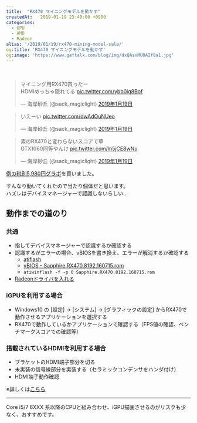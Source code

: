 ```yaml
---
title:  "RX470 マイニングモデルを動かす"
createdAt:   2019-01-19 23:40:00 +0900
categories: 
  - GPU
  - AMD
  - Radeon
alias: '/2019/01/19/rx470-mining-model-sale/'
og:title: 'RX470 マイニングモデルを動かす'
og:image: 'https://www.gaftalk.com/blog/img/dxQAsxMU0AIf8a1.jpg'
---
```


<br>

<blockquote class="twitter-tweet" data-lang="ja"><p lang="ja" dir="ltr">マイニング用RX470買ったー<br>HDMIめっちゃ隠れてる <a href="https://t.co/ybb0iq8Bof">pic.twitter.com/ybb0iq8Bof</a></p>&mdash; 海岸砂丘 (@sack_magiclight) <a href="https://twitter.com/sack_magiclight/status/1086494184993783808?ref_src=twsrc%5Etfw">2019年1月19日</a></blockquote>

<blockquote class="twitter-tweet" data-lang="ja"><p lang="ja" dir="ltr">いえーい <a href="https://t.co/dwAdOuNUeo">pic.twitter.com/dwAdOuNUeo</a></p>&mdash; 海岸砂丘 (@sack_magiclight) <a href="https://twitter.com/sack_magiclight/status/1086582714461896705?ref_src=twsrc%5Etfw">2019年1月19日</a></blockquote>

<blockquote class="twitter-tweet" data-lang="ja"><p lang="ja" dir="ltr">素のRX470と変わらないスコアで草<br>GTX1060同等やんけ <a href="https://t.co/ln5jCE8wNu">pic.twitter.com/ln5jCE8wNu</a></p>&mdash; 海岸砂丘 (@sack_magiclight) <a href="https://twitter.com/sack_magiclight/status/1086595662437769216?ref_src=twsrc%5Etfw">2019年1月19日</a></blockquote>

[例の税別5,980円グラボ](https://www.pc-koubou.jp/products/detail.php?product_id=664731)を買いました。

すんなり動いてくれたので当たり個体だと思います。  
ハズレはデバイスマネージャーで認識しないらしい…

## 動作までの道のり

### 共通
* 指してデバイスマネージャーで認識するか確認する
* 認識するがエラーの場合、vBIOSを書き換え、エラーが解消するか確認する
  * [atiflash](https://www.techpowerup.com/download/ati-atiflash/)
  * [vBIOS - Sapphire.RX470.8192.160715.rom](https://www.techpowerup.com/vgabios/187669/sapphire-rx470-8192-160715)
  * `atiwinflash -f -p 0 Sapphire.RX470.8192.160715.rom`
* [Radeonドライバを入れる](https://www.amd.com/ja/support/graphics/radeon-400-series/radeon-rx-400-series/radeon-rx-470)

### iGPUを利用する場合
* Windows10 の [設定] -> [システム] -> [グラフィックの設定] からRX470で動作させるアプリケーションを選択する
* RX470で動作しているかアプリケーションで確認する（FPS値の確認、ベンチマークスコアでの確認等）

### 搭載されているHDMIを利用する場合
* ブラケットのHDMI端子部分を切る
* 未実装の信号線部分を実装する（セラミックコンデンサをハンダ付け）
* HDMI端子動作確認

※詳しくは[こちら](https://media.dmm-make.com/item/4515/)

***

Core i5/7 6XXX 系以降のCPUと組み合わせ、iGPU描画させるのがリスクも少なく、おすすめです。